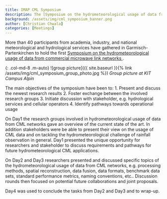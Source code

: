 ```yaml
---
title: IMAP CML Symposium
description: The [Symposium on the hydrometeorological usage of data from commercial microwave link networks ](https://indico.scc.kit.edu/e/hymet_cml_symposium_2019) was successfully held at KIT.
background: /assets/img/cml_symposium_banner.png
author: [Christian Chwala]
categories: [Meetings]
---
```


More than 40 participants from academia, industry, and national meteorological and hydrological services have gathered in Garmisch-Partenkirchen to hold the first [Symposium on the hydrometeorological usage of data from commercial microwave link networks ](https://indico.scc.kit.edu/e/hymet_cml_symposium_2019).

{: .col-md-8 .m-auto}
![group picture]({{ site.baseurl }}{% link /assets/img/cml_symposium_group_photo.jpg %})
_Group picture at KIT Campus Alpin_

The main objectives of the symposium have been to:
    1.    Present and discuss the newest research results
    2.    Foster exchange between the involved research groups
    3.    Initiate discussion with stakeholder, e.g. hydrological services and cellular operators
    4.    Identify pathways towards operational usage

On Day1 the research groups involved in hydrometeorological usage of data from CML networks gave an overview of the current state of the art. In addition stakeholders were be able to present their view on the usage of CML data and on tackling the hydrometeorological challenge of rainfall observation in general. Day1 presented the unique opportunity for researchers and stakeholder to discuss requirements and pathways for future hydrometeorological CML applications.

On Day2 and Day3 researchers presented and discussed specific topics of the hydrometeorological usage of data from CML networks, e.g. processing methods, spatial reconstruction, data fusion, data formats, benchmark data sets, standard performance metrics, naming conventions, etc.. Discussion rounds then focused on potential future collaborations and joint proposals.

Day4 was used to conclude the tasks from Day2 and Day3 and to wrap-up.
